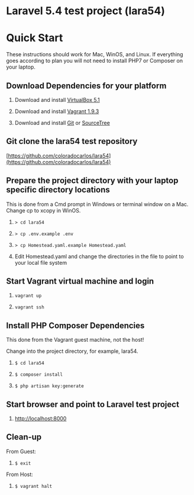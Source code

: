 # Laravel 5.4 test project (lara54)

# Quick Start

These instructions should work for Mac, WinOS, and Linux. If everything goes according to plan you will not need to install PHP7 or
Composer on your laptop.

## Download Dependencies for your platform

1. Download and install [VirtualBox 5.1](https://www.virtualbox.org/wiki/Downloads)

2. Download and install [Vagrant 1.9.3](https://www.vagrantup.com/downloads.html)

3. Download and install [Git](https://git-scm.com/downloads) or [SourceTree](https://www.sourcetreeapp.com/)

## Git clone the lara54 test repository

[https://github.com/coloradocarlos/lara54](https://github.com/coloradocarlos/lara54)

## Prepare the project directory with your laptop specific directory locations

This is done from a Cmd prompt in Windows or terminal window on a Mac. Change cp to xcopy in WinOS.

1. `> cd lara54`

2. `> cp .env.example .env`

3. `> cp Homestead.yaml.example Homestead.yaml`

4. Edit Homestead.yaml and change the directories in the file to point to your local file system

## Start Vagrant virtual machine and login

1. `vagrant up`

2. `vagrant ssh`

## Install PHP Composer Dependencies

This done from the Vagrant guest machine, not the host!

Change into the project directory, for example, lara54.

1. `$ cd lara54`

2. `$ composer install`

3. `$ php artisan key:generate`

## Start browser and point to Laravel test project

1. [http://localhost:8000](http://localhost:8000)


## Clean-up

From Guest:

1. `$ exit`

From Host:

1. `$ vagrant halt`